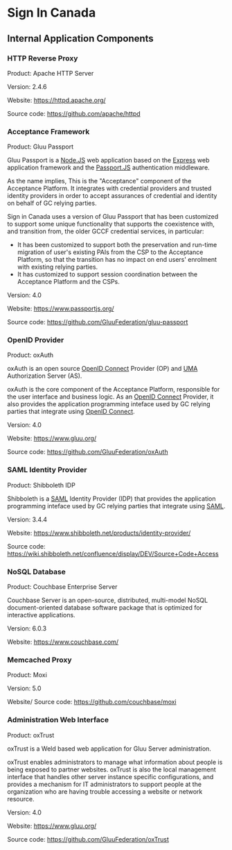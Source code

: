 # Sign In Canada

## Internal Application Components

### HTTP Reverse Proxy

Product: Apache HTTP Server

Version: 2.4.6

Website: https://httpd.apache.org/

Source code: https://github.com/apache/httpd

### Acceptance Framework

Product: Gluu Passport

Gluu Passport is a [Node.JS](https://nodejs.org/en/about/) web application based
on the [Express](https://expressjs.com/) web application framework and the
[Passport.JS](http://www.passportjs.org/) authentication middleware.

As the name implies, This is the "Acceptance" component of the Acceptance
Platform. It integrates with credential providers and trusted identity providers
in order to accept assurances of credential and identity on behalf of GC relying
parties.

Sign in Canada uses a version of Gluu Passport that has been customized to
support some unique functionality that supports the coexistence with, and
transition from, the older GCCF credential services, in particular:

* It has been customized to support both the preservation and run-time migration
  of user's existing PAIs from the CSP to the Acceptance Platform, so that the
  transition has no impact on end users' enrolment with existing relying parties.
* It has customized to support session coordination between the Acceptance
  Platform and the CSPs.

Version: 4.0

Website: https://www.passportjs.org/

Source code: https://github.com/GluuFederation/gluu-passport

### OpenID Provider

Product: oxAuth

oxAuth is an open source [OpenID Connect](https://openid.net/connect/) Provider
(OP) and [UMA](https://kantarainitiative.org/confluence/display/uma/Home)
Authorization Server (AS).

oxAuth is the core component of the Acceptance Platform, responsible for the
user interface and business logic. As an [OpenID
Connect](https://openid.net/connect/) Provider, it also provides the application
programming inteface used by GC relying parties that integrate using [OpenID
Connect](https://openid.net/connect/).

Version: 4.0

Website: https://www.gluu.org/

Source code: https://github.com/GluuFederation/oxAuth

### SAML Identity Provider

Product: Shibboleth IDP

Shibboleth is a [SAML](https://wiki.oasis-open.org/security/FrontPage) Identity
Provider (IDP) that provides the application programming inteface used by GC
relying parties that integrate using [SAML](https://wiki.oasis-open.org/security/FrontPage).

Version: 3.4.4

Website: https://www.shibboleth.net/products/identity-provider/

Source code: https://wiki.shibboleth.net/confluence/display/DEV/Source+Code+Access

### NoSQL Database

Product: Couchbase Enterprise Server

Couchbase Server is an open-source, distributed, multi-model NoSQL
document-oriented database software package that is optimized for interactive
applications.


Version: 6.0.3

Website: https://www.couchbase.com/

### Memcached Proxy

Product: Moxi


Version: 5.0

Website/ Source code: https://github.com/couchbase/moxi

### Administration Web Interface

Product: oxTrust

oxTrust is a Weld based web application for Gluu Server administration.

oxTrust enables administrators to manage what information about people is being
exposed to partner websites. oxTrust is also the local management interface that
handles other server instance specific configurations, and provides a mechanism
for IT administrators to support people at the organization who are having
trouble accessing a website or network resource.

Version: 4.0

Website: https://www.gluu.org/

Source code: https://github.com/GluuFederation/oxTrust
